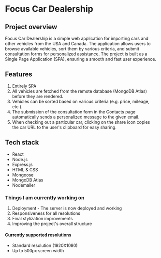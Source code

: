 # Focus Car Dealership

## Project overview

Focus Car Dealership is a simple web application for importing cars and other vehicles from the USA and Canada. The application allows users to browse available vehicles, sort them by various criteria, and submit consultation forms for personalized assistance. The project is built as a Single Page Application (SPA), ensuring a smooth and fast user experience.

## Features
1. Entirely SPA
2. All vehicles are fetched from the remote database (MongoDB Atlas) before they are rendered.
3. Vehicles can be sorted based on various criteria (e.g. price, mileage, etc.).
4. The submission of the consultation form in the Contacts page automatically sends a personalized message to the given email.
5. When checking out a particular car, clicking on the share icon copies the car URL to the user's clipboard for easy sharing.

## Tech stack

- React
- Node.js
- Express.js
- HTML & CSS
- Mongoose
- MongoDB Atlas
- Nodemailer

### Things I am currently working on
1. Deployment - The server is now deployed and working
2. Responsiveness for all resolutions
3. Final stylization improvements
4. Improving the project's overall structure

#### Currently supported resolutions
- Standard resolution (1920X1080)
- Up to 500px screen width

